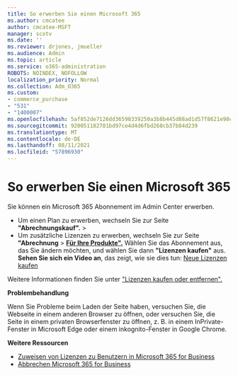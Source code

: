 ```yaml
---
title: So erwerben Sie einen Microsoft 365
ms.author: cmcatee
author: cmcatee-MSFT
manager: scotv
ms.date: ''
ms.reviewer: drjones, jmueller
ms.audience: Admin
ms.topic: article
ms.service: o365-administration
ROBOTS: NOINDEX, NOFOLLOW
localization_priority: Normal
ms.collection: Adm_O365
ms.custom:
- commerce_purchase
- "531"
- "1400007"
ms.openlocfilehash: 5af852de7126dd36598339250a3b8b445d88ad1d57f8621e90c8818e8959f12b
ms.sourcegitcommit: 920051182781bd97ce4d4d6fbd268cb37b84d239
ms.translationtype: MT
ms.contentlocale: de-DE
ms.lasthandoff: 08/11/2021
ms.locfileid: "57896930"
---
```

# <a name="how-to-make-a-microsoft-365-purchase"></a>So erwerben Sie einen Microsoft 365

Sie können ein Microsoft 365 Abonnement im Admin Center erwerben.
  
- Um einen Plan zu erwerben, wechseln Sie zur Seite **"Abrechnungskauf".** \> **[](https://go.microsoft.com/fwlink/p/?linkid=868433)**
- Um zusätzliche Lizenzen zu erwerben, wechseln Sie zur Seite **"Abrechnung** \> **[Für Ihre Produkte".](https://go.microsoft.com/fwlink/p/?linkid=842054)** Wählen Sie das Abonnement aus, das Sie ändern möchten, und wählen Sie dann **"Lizenzen kaufen"** aus.
**Sehen Sie sich ein Video an**, das zeigt, wie sie dies tun: [Neue Lizenzen kaufen](https://go.microsoft.com/fwlink/p/?linkid=2154857)
  
Weitere Informationen finden Sie unter ["Lizenzen kaufen oder entfernen".](https://docs.microsoft.com/microsoft-365/commerce/licenses/buy-licenses)

**Problembehandlung**

Wenn Sie Probleme beim Laden der Seite haben, versuchen Sie, die Webseite in einem anderen Browser zu öffnen, oder versuchen Sie, die Seite in einem privaten Browserfenster zu öffnen, z. B. in einem InPrivate-Fenster in Microsoft Edge oder einem inkognito-Fenster in Google Chrome.

**Weitere Ressourcen**
  
- [Zuweisen von Lizenzen zu Benutzern in Microsoft 365 for Business](https://docs.microsoft.com/microsoft-365/admin/add-users/add-users)
- [Abbrechen Microsoft 365 for Business](https://docs.microsoft.com/microsoft-365/commerce/subscriptions/cancel-your-subscription)